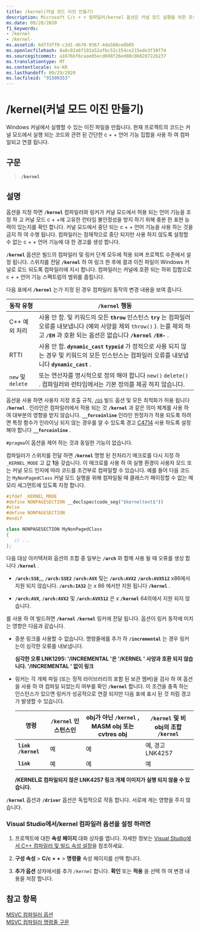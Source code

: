 ```yaml
---
title: /kernel(커널 모드 이진 만들기)
description: Microsoft C/c + + 컴파일러/kernel 옵션은 커널 모드 실행을 위한 프로젝트를 빌드하고 연결 합니다.
ms.date: 09/28/2020
f1_keywords:
- /kernel
- /kernel-
ms.assetid: 6d7fdff0-c3d1-4b78-9367-4da588ce8b05
ms.openlocfilehash: 8a8c02a6f102a52afbc52c154ce215ede3f38f74
ms.sourcegitcommit: a1676bf6caae05ecd698f26ed80c08828722b237
ms.translationtype: MT
ms.contentlocale: ko-KR
ms.lasthandoff: 09/29/2020
ms.locfileid: "91509353"
---
```

# <a name="kernel-create-kernel-mode-binary"></a>/kernel(커널 모드 이진 만들기)

Windows 커널에서 실행할 수 있는 이진 파일을 만듭니다. 현재 프로젝트의 코드는 커널 모드에서 실행 되는 코드와 관련 된 간단한 c + + 언어 기능 집합을 사용 하 여 컴파일되고 연결 됩니다.

## <a name="syntax"></a>구문

> **`/kernel`**

## <a name="remarks"></a>설명

옵션을 지정 하면 **`/kernel`** 컴파일러와 링커가 커널 모드에서 허용 되는 언어 기능을 조정 하 고 커널 모드 c + +에 고유한 런타임 불안정성을 방지 하기 위해 충분 한 표현 능력이 있는지를 확인 합니다. 커널 모드에서 중단 되는 c + + 언어 기능을 사용 하는 것을 금지 하 여 수행 됩니다. 컴파일러는 잠재적으로 중단 되지만 사용 하지 않도록 설정할 수 없는 c + + 언어 기능에 대 한 경고를 생성 합니다.

**`/kernel`** 옵션은 빌드의 컴파일러 및 링커 단계 모두에 적용 되며 프로젝트 수준에서 설정 됩니다. 스위치를 전달 **`/kernel`** 하 여 링크 한 후에 결과 이진 파일이 Windows 커널로 로드 되도록 컴파일러에 지시 합니다. 컴파일러는 커널에 호환 되는 하위 집합으로 c + + 언어 기능 스펙트럼의 범위를 좁힙니다.

다음 표에서 **`/kernel`** 는가 지정 된 경우 컴파일러 동작의 변경 내용을 보여 줍니다.

| 동작 유형 | **`/kernel`** 행동 |
|--|--|
| C++ 예외 처리 | 사용 안 함. 및 키워드의 모든 **`throw`** 인스턴스 **`try`** 는 컴파일러 오류를 내보냅니다 (예외 사양을 제외 `throw()` ). 는를 제외 하 고 **`/EH`** 과 호환 되는 옵션은 없습니다 **`/kernel`** **`/EH-`** . |
| RTTI | 사용 안 함. **`dynamic_cast`** **`typeid`** 가 정적으로 사용 되지 않는 경우 및 키워드의 모든 인스턴스는 컴파일러 오류를 내보냅니다 **`dynamic_cast`** . |
| `new` 및 `delete` | 또는 연산자를 명시적으로 정의 해야 합니다 `new()` `delete()` . 컴파일러와 런타임에서는 기본 정의를 제공 하지 않습니다. |

옵션을 사용 하면 사용자 지정 호출 규칙, [`/GS`](gs-buffer-security-check.md) 빌드 옵션 및 모든 최적화가 허용 됩니다 **`/kernel`** . 인라인은 컴파일러에서 적용 되는 것 **`/kernel`** 과 같은 의미 체계를 사용 하 여 대부분의 영향을 받지 않습니다. **`__forceinline`** 인라인 한정자가 적용 되도록 하려면 특정 함수가 인라이닝 되지 않는 경우를 알 수 있도록 경고 [C4714](../../error-messages/compiler-warnings/compiler-warning-level-4-c4714.md) 사용 하도록 설정 해야 합니다 **`__forceinline`** .

`#pragma`이 옵션을 제어 하는 것과 동일한 기능이 없습니다.

컴파일러가 스위치를 전달 하면 **`/kernel`** 명명 된 전처리기 매크로를 다시 지정 하 `_KERNEL_MODE` 고 값 **1**을 갖습니다. 이 매크로를 사용 하 여 실행 환경이 사용자 모드 또는 커널 모드 인지에 따라 코드를 조건부로 컴파일할 수 있습니다. 예를 들어 다음 코드는 `MyNonPagedClass` 커널 모드 실행을 위해 컴파일될 때 클래스가 페이징할 수 없는 메모리 세그먼트에 있도록 지정 합니다.

```cpp
#ifdef _KERNEL_MODE
#define NONPAGESECTION __declspec(code_seg("$kerneltext$"))
#else
#define NONPAGESECTION
#endif

class NONPAGESECTION MyNonPagedClass
{
   // ...
};
```

다음 대상 아키텍처와 옵션의 조합 중 일부는 **`/arch`** 와 함께 사용 될 때 오류를 생성 합니다 **`/kernel`** .

- **`/arch:SSE`**,,, **`/arch:SSE2`** **`/arch:AVX`** 및는 **`/arch:AVX2`** **`/arch:AVX512`** x86에서 지원 되지 않습니다. **`/arch:IA32`** 는 x 86 에서만 지원 됩니다 **`/kernel`** .

- **`/arch:AVX`**, **`/arch:AVX2`** 및 **`/arch:AVX512`** 은 x **`/kernel`** 64의에서 지원 되지 않습니다.

를 사용 하 여 빌드하면 **`/kernel`** **`/kernel`** 링커에 전달 됩니다. 옵션이 링커 동작에 미치는 영향은 다음과 같습니다.

- 증분 링크를 사용할 수 없습니다. 명령줄에를 추가 하 **`/incremental`** 는 경우 링커는이 심각한 오류를 내보냅니다.

   **심각한 오류 LNK1295: '/INCREMENTAL '은 '/KERNEL ' 사양과 호환 되지 않습니다. '/INCREMENTAL ' 없이 링크**

- 링커는 각 개체 파일 (또는 정적 라이브러리의 포함 된 보관 멤버)을 검사 하 여 옵션을 사용 하 여 컴파일 되었는지 여부를 확인 **`/kernel`** 합니다. 이 조건을 충족 하는 인스턴스가 있으면 링커가 성공적으로 연결 되지만 다음 표에 표시 된 것 처럼 경고가 발생할 수 있습니다.

   | 명령 | **`/kernel`** 인스턴스인 | obj가 아닌 **`/kernel`** , MASM obj 또는 cvtres obj | **`/kernel`** 및 비 obj의 조합 **`/kernel`** |
   |--|--|--|--|
   | **`link /kernel`** | 예 | 예 | 예, 경고 LNK4257 |
   | **`link`** | 예 | 예 | 예 |

   **/KERNEL로 컴파일되지 않은 LNK4257 링크 개체 이미지가 실행 되지 않을 수 있습니다.**

**`/kernel`** 옵션과 **`/driver`** 옵션은 독립적으로 작동 합니다. 서로에 게는 영향을 주지 않습니다.

### <a name="to-set-the-kernel-compiler-option-in-visual-studio"></a>Visual Studio에서/kernel 컴파일러 옵션을 설정 하려면

1. 프로젝트에 대한 **속성 페이지** 대화 상자를 엽니다. 자세한 정보는 [Visual Studio에서 C++ 컴파일러 및 빌드 속성 설정](../working-with-project-properties.md)을 참조하세요.

1. **구성 속성**  >  **C/c + +**  >  **명령줄** 속성 페이지를 선택 합니다.

1. **추가 옵션** 상자에서를 추가 *`/kernel`* 합니다. **확인** 또는 **적용** 을 선택 하 여 변경 내용을 저장 합니다.

## <a name="see-also"></a>참고 항목

[MSVC 컴파일러 옵션](compiler-options.md)\
[MSVC 컴파일러 명령줄 구문](compiler-command-line-syntax.md)
